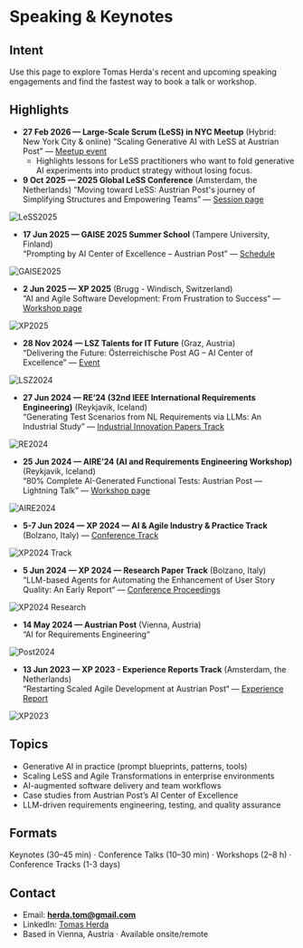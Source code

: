 # Speaking & Keynotes

## Intent
Use this page to explore Tomas Herda's recent and upcoming speaking engagements and find the fastest way to book a talk or workshop.

## Highlights
- **27 Feb 2026 — Large-Scale Scrum (LeSS) in NYC Meetup** (Hybrid: New York City & online)
  “Scaling Generative AI with LeSS at Austrian Post” — [Meetup event](https://www.meetup.com/large-scale-scrum-less-in-nyc/events/311688494/)
  - Highlights lessons for LeSS practitioners who want to fold generative AI experiments into product strategy without losing focus.
- **9 Oct 2025 — 2025 Global LeSS Conference** (Amsterdam, the Netherlands)
  “Moving toward LeSS: Austrian Post's journey of Simplifying Structures and Empowering Teams” — [Session page](https://less.works/conferenza/sessions/2025-global-less-conference-amsterdam-moving-toward-less-austrian-post-s-journey-of-simplifying-structures-and-empowering-teams-446)
<img src="assets/speaking/less2025b.PNG" alt="LeSS2025">

- **17 Jun 2025 — GAISE 2025 Summer School** (Tampere University, Finland)  
  “Prompting by AI Center of Excellence – Austrian Post” — [Schedule](https://gpt-lab.eu/gaise-2025/schedule/)
<img src="assets/speaking/gaise2025.jpg" alt="GAISE2025">
  
- **2 Jun 2025 — XP 2025** (Brugg - Windisch, Switzerland)  
  “AI and Agile Software Development: From Frustration to Success“ — [Workshop page](https://conf.researchr.org/home/xp-2025/aiandagile-2025#program)
<img src="assets/speaking/xp2025.jpg" alt="XP2025">

- **28 Nov 2024 — LSZ Talents for IT Future** (Graz, Austria)  
  “Delivering the Future: Österreichische Post AG – AI Center of Excellence” — [Event](https://lsz.at/Talents-Graz-Downloadarea)
<img src="assets/speaking/lsz2024.jpg" alt="LSZ2024">
  
- **27 Jun 2024 — RE’24 (32nd IEEE International Requirements Engineering)** (Reykjavik, Iceland)  
  “Generating Test Scenarios from NL Requirements via LLMs: An Industrial Study” — [Industrial Innovation Papers Track](https://conf.researchr.org/track/RE-2024/RE-2024-industrial-innovation-papers)
<img src="assets/speaking/re2024.JPG" alt="RE2024">
  
- **25 Jun 2024 — AIRE’24 (AI and Requirements Engineering Workshop)** (Reykjavik, Iceland)  
  “80% Complete AI-Generated Functional Tests: Austrian Post — Lightning Talk” — [Workshop page](https://aire-ws.github.io/aire24/)
<img src="assets/speaking/aire24.jpeg" alt="AIRE2024">
  
- **5-7 Jun 2024 — XP 2024 — AI & Agile Industry & Practice Track** (Bolzano, Italy) 
  — [Conference Track](https://agilealliance.org/xp2024/industry-and-practice-ai-and-agile/)
<img src="assets/speaking/xp2024.jpeg" alt="XP2024 Track">

- **5 Jun 2024 — XP 2024 — Research Paper Track** (Bolzano, Italy)  
  “LLM-based Agents for Automating the Enhancement of User Story Quality: An Early Report“ — [Conference Proceedings](https://link.springer.com/book/10.1007/978-3-031-61154-4)
<img src="assets/speaking/xp2024d.jpg" alt="XP2024 Research">

- **14 May 2024 — Austrian Post** (Vienna, Austria)  
  “AI for Requirements Engineering“
<img src="assets/speaking/post2024.jpg" alt="Post2024">
  
- **13 Jun 2023 — XP 2023 - Experience Reports Track** (Amsterdam, the Netherlands)  
  “Restarting Scaled Agile Development at Austrian Post“ — [Experience Report](https://agilealliance.org/resources/experience-reports/restarting-scaled-agile-development-at-austrian-post/)
<img src="assets/speaking/xp2023.jpeg" alt="XP2023">

## Topics
- Generative AI in practice (prompt blueprints, patterns, tools)
- Scaling LeSS and Agile Transformations in enterprise environments
- AI-augmented software delivery and team workflows
- Case studies from Austrian Post’s AI Center of Excellence
- LLM-driven requirements engineering, testing, and quality assurance

## Formats
Keynotes (30–45 min) · Conference Talks (10–30 min) · Workshops (2–8 h) · Conference Tracks (1-3 days)

## Contact
- Email: **herda.tom@gmail.com**
- LinkedIn: [Tomas Herda](https://www.linkedin.com/in/herdatom)
- Based in Vienna, Austria · Available onsite/remote
